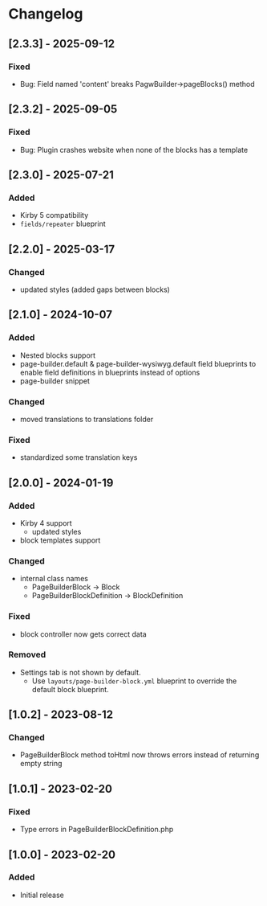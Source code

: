 # Changelog

## [2.3.3] - 2025-09-12
### Fixed
- Bug: Field named 'content' breaks PagwBuilder->pageBlocks() method


## [2.3.2] - 2025-09-05
### Fixed
- Bug: Plugin crashes website when none of the blocks has a template


## [2.3.0] - 2025-07-21
### Added
- Kirby 5 compatibility
- `fields/repeater` blueprint


## [2.2.0] - 2025-03-17
### Changed
- updated styles (added gaps between blocks)


## [2.1.0] - 2024-10-07
### Added
- Nested blocks support
- page-builder.default & page-builder-wysiwyg.default field blueprints to enable field definitions in blueprints instead of options
- page-builder snippet

### Changed
- moved translations to translations folder

### Fixed
- standardized some translation keys


## [2.0.0] - 2024-01-19
### Added
- Kirby 4 support
    - updated styles
- block templates support

### Changed
- internal class names
    - PageBuilderBlock -> Block
    - PageBuilderBlockDefinition -> BlockDefinition

### Fixed
- block controller now gets correct data

### Removed
- Settings tab is not shown by default.
    - Use `layouts/page-builder-block.yml` blueprint to override the default block blueprint.


## [1.0.2] - 2023-08-12
### Changed
- PageBuilderBlock method toHtml now throws errors instead of returning empty string


## [1.0.1] - 2023-02-20
### Fixed
- Type errors in PageBuilderBlockDefinition.php


## [1.0.0] - 2023-02-20
### Added
- Initial release
